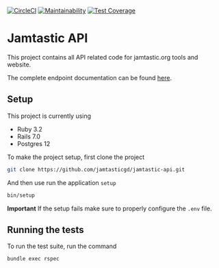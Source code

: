 [![CircleCI](https://dl.circleci.com/status-badge/img/gh/jamtasticgd/jamtastic-api/tree/main.svg?style=shield)](https://dl.circleci.com/status-badge/redirect/gh/jamtasticgd/jamtastic-api/tree/main)
[![Maintainability](https://qlty.sh/gh/jamtasticgd/projects/jamtastic-api/maintainability.svg)](https://qlty.sh/gh/jamtasticgd/projects/jamtastic-api)
[![Test Coverage](https://api.codeclimate.com/v1/badges/8464b62ccad16bde6805/test_coverage)](https://codeclimate.com/github/jamtasticgd/jamtastic-api/test_coverage)
# Jamtastic API
This project contains all API related code for jamtastic.org tools and website.

The complete endpoint documentation can be found [here](https://documenter.getpostman.com/view/2140691/2s93sW8vcf).

## Setup
This project is currently using
- Ruby 3.2
- Rails 7.0
- Postgres 12

To make the project setup, first clone the project

```zsh
git clone https://github.com/jamtasticgd/jamtastic-api.git
```

And then use run the application `setup`

```zsh
bin/setup
```

**Important** If the setup fails make sure to properly configure the `.env` file.

## Running the tests
To run the test suite, run the command

```zsh
bundle exec rspec
```
